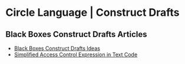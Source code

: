 Circle Language | Construct Drafts
==================================

Black Boxes Construct Drafts Articles
------------------------------------

- [Black Boxes Construct Drafts Ideas](black-boxes-construct-drafts-ideas.md)
- [Simplified Access Control Expression in Text Code](black-boxes-simplified-access-control-expression-in-text-code.md)
